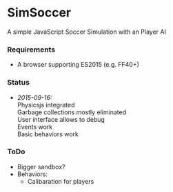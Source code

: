 # SimSoccer
A simple JavaScript Soccer Simulation with an Player AI

### Requirements

 * A browser supporting ES2015 (e.g. FF40+)

### Status

 * _2015-09-16:_  
   Physicsjs integrated  
   Garbage collections mostly eliminated  
   User interface allows to debug  
   Events work  
   Basic behaviors work  

### ToDo
    
  * Bigger sandbox?
  * Behaviors: 
    * Calibaration for players